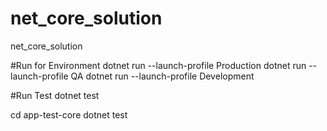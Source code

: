 # net_core_solution
net_core_solution


#Run for Environment
dotnet run --launch-profile Production
dotnet run --launch-profile QA
dotnet run --launch-profile Development

#Run Test
dotnet test

cd app-test-core
dotnet test
